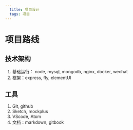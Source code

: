 ```yaml
---
  title: 项目设计
  tags: 项目
---
```



# 项目路线

## 技术架构

1. 基础运行： node, mysql, mongodb, nginx, docker, wechat
2. 框架：express, fly, elementUI



## 工具

1. Git, github
2. Sketch, mockplus
3. VScode, Atom
4. 文档：markdown, gitbook
